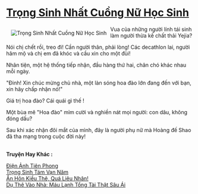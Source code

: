 <a href="https://truyentiki.com/trong-sinh-nhat-cuong-nu-hoc-sinh.31821/" title="Trọng Sinh Nhất Cuồng Nữ Học Sinh"><h1>Trọng Sinh Nhất Cuồng Nữ Học Sinh</h1></a><div style="display:table"><img align="right" style="float: left; padding: 10px;" src="https://truyentiki.com/a/img/str/src/31821.jpg" alt="Trọng Sinh Nhất Cuồng Nữ Học Sinh">Vua của những người lính tái sinh làm người thừa kế chất thải Yejia? <p></p> Nói chị chết rồi, treo đi! Cần người thân, phải lòng! Các decathlon lai, người hâm mộ và chị em đã khóc và cầu xin cho một đùi! <p></p> Nhân tiện, một hệ thống tiếp nhận, đầu hàng thứ hai, chân chó khác nhau mỗi ngày. <p></p> "Đinh! Xin chúc mừng chủ nhà, một làn sóng hoa đào lớn đang đến với bạn, xin hãy chấp nhận nó!" <p></p> Giá trị hoa đào? Cái quái gì thế ! <p></p> Một bùa mê "Hoa đào" mỉm cười và nghiền nát mọi người: con dâu, không đóng dấu? <p></p> Sau khi xác nhận đôi mắt của mình, đây là người phụ nữ mà Hoàng đế Shao đã tha mạng trong cuộc đời này!</div><p><br><b>Truyện Hay Khác :</b></p><a href="https://truyentiki.com/dien-anh-tien-phong.31820/" alt="Điện Ảnh Tiên Phong">Điện Ảnh Tiên Phong</a><br/><a href="https://github.com/nownovels/topcv/tree/master/truyenhay/31778/README.md" alt="Trọng Sinh Tám Vạn Năm">Trọng Sinh Tám Vạn Năm</a><br/><a href="https://github.com/nownovels/topcv/tree/master/truyenhay/31606/README.md" alt="Ẩn Hôn Kiều Thê, Quá Liêu Nhân!">Ẩn Hôn Kiều Thê, Quá Liêu Nhân!</a><br/><a href="https://github.com/nownovels/topcv/tree/master/truyenhay/31971/README.md" alt="Dụ Thê Vào Nhà: Máu Lạnh Tổng Tài Thật Sâu Ái">Dụ Thê Vào Nhà: Máu Lạnh Tổng Tài Thật Sâu Ái</a><br/>